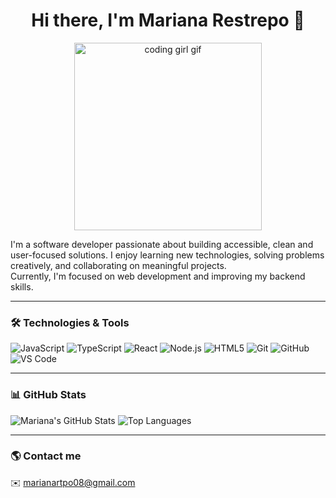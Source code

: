<h1 align="center">Hi there, I'm Mariana Restrepo 👋</h1>

<p align="center">
  <img src="" width="300" alt="coding girl gif" />
</p>

I'm a software developer passionate about building accessible, clean and user-focused solutions. I enjoy learning new technologies, solving problems creatively, and collaborating on meaningful projects.  
Currently, I'm focused on web development and improving my backend skills.

---

### 🛠️ Technologies & Tools

![JavaScript](https://img.shields.io/badge/-JavaScript-F7DF1E?logo=javascript&logoColor=black&style=flat)
![TypeScript](https://img.shields.io/badge/-TypeScript-3178C6?logo=typescript&logoColor=white&style=flat)
![React](https://img.shields.io/badge/-React-61DAFB?logo=react&logoColor=black&style=flat)
![Node.js](https://img.shields.io/badge/-Node.js-339933?logo=node.js&logoColor=white&style=flat)
![HTML5](https://img.shields.io/badge/-HTML5-E34F26?logo=html5&logoColor=white&style=flat)
![Git](https://img.shields.io/badge/-Git-F05032?logo=git&logoColor=white&style=flat)
![GitHub](https://img.shields.io/badge/-GitHub-181717?logo=github&logoColor=white&style=flat)
![VS Code](https://img.shields.io/badge/-VSCode-007ACC?logo=visualstudiocode&logoColor=white&style=flat)

---

### 📊 GitHub Stats

![Mariana's GitHub Stats](https://github-readme-stats.vercel.app/api?username=marianarestrepo&show_icons=true&theme=github_dark&hide_border=true)
![Top Languages](https://github-readme-stats.vercel.app/api/top-langs/?username=marianarestrepo&layout=compact&theme=github_dark&hide_border=true)

---

### 🌎 Contact me

✉️ marianartpo08@gmail.com
